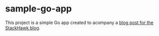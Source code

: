 # sample-go-app

This project is a simple Go app created to acompany a [blog post for the StackHawk blog](https://www.stackhawk.com/blog/golang-cors-guide-what-it-is-and-how-to-enable-it/).
